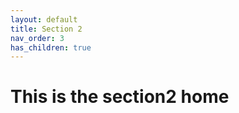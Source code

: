 ```yaml
---
layout: default
title: Section 2
nav_order: 3
has_children: true
---
```


# This is the section2 home
